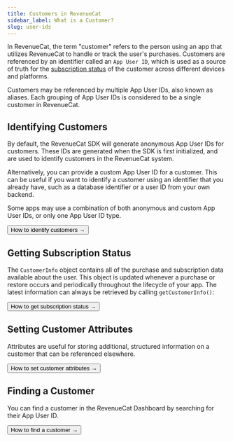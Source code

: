```yaml
---
title: Customers in RevenueCat
sidebar_label: What is a Customer?
slug: user-ids
---
```


In RevenueCat, the term "customer" refers to the person using an app that utilizes RevenueCat to handle or track the user's purchases. Customers are referenced by an identifier called an `App User ID`, which is used as a source of truth for the [subscription status](/customers/customer-info) of the customer across different devices and platforms.

Customers may be referenced by multiple App User IDs, also known as aliases. Each grouping of App User IDs is considered to be a single customer in RevenueCat.

## Identifying Customers

By default, the RevenueCat SDK will generate anonymous App User IDs for customers. These IDs are generated when the SDK is first initialized, and are used to identify customers in the RevenueCat system.

Alternatively, you can provide a custom App User ID for a customer. This can be useful if you want to identify a customer using an identifier that you already have, such as a database identifier or a user ID from your own backend.

Some apps may use a combination of both anonymous and custom App User IDs, or only one App User ID type.

<Button href="/docs/customers/user-ids">How to identify customers →</Button>

## Getting Subscription Status

The `CustomerInfo` object contains all of the purchase and subscription data available about the user. This object is updated whenever a purchase or restore occurs and periodically throughout the lifecycle of your app. The latest information can always be retrieved by calling `getCustomerInfo()`:

<Button href="/docs/customers/customer-info">How to get subscription status →</Button>

## Setting Customer Attributes

Attributes are useful for storing additional, structured information on a customer that can be referenced elsewhere.

<Button href="/docs/customers/customer-attributes">How to set customer attributes →</Button>

## Finding a Customer

You can find a customer in the RevenueCat Dashboard by searching for their App User ID.

<Button href="/docs/dashboard-and-metrics/customer-lists">How to find a customer →</Button>
